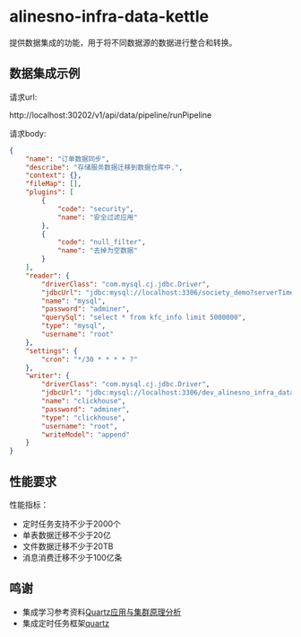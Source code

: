 # alinesno-infra-data-kettle
提供数据集成的功能，用于将不同数据源的数据进行整合和转换。

## 数据集成示例

请求url:

http://localhost:30202/v1/api/data/pipeline/runPipeline

请求body: 

```json
{
    "name": "订单数据同步",
    "describe": "存储服务数据迁移到数据仓库中.",
    "context": {},
    "fileMap": [],
    "plugins": [
        {
            "code": "security",
            "name": "安全过滤应用"
        },
        {
            "code": "null_filter",
            "name": "去掉为空数据"
        }
    ],
    "reader": {
        "driverClass": "com.mysql.cj.jdbc.Driver",
        "jdbcUrl": "jdbc:mysql://localhost:3306/society_demo?serverTimezone=GMT%2B8&zeroDateTimeBehavior=CONVERT_TO_NULL",
        "name": "mysql",
        "password": "adminer",
        "querySql": "select * from kfc_info limit 5000000",
        "type": "mysql",
        "username": "root"
    },
    "settings": {
        "cron": "*/30 * * * * ?"
    },
    "writer": {
        "driverClass": "com.mysql.cj.jdbc.Driver",
        "jdbcUrl": "jdbc:mysql://localhost:3306/dev_alinesno_infra_data_pipeline_v100?serverTimezone=GMT%2B8&zeroDateTimeBehavior=CONVERT_TO_NULL",
        "name": "clickhouse",
        "password": "adminer",
        "type": "clickhouse",
        "username": "root",
        "writeModel": "append"
    }
}
```

## 性能要求
 
性能指标：

- 定时任务支持不少于2000个
- 单表数据迁移不少于20亿
- 文件数据迁移不少于20TB
- 消息消费迁移不少于100亿条

## 鸣谢

- 集成学习参考资料[Quartz应用与集群原理分析](https://tech.meituan.com/2014/08/31/mt-crm-quartz.html)
- 集成定时任务框架[quartz](https://github.com/kagkarlsson/db-scheduler)